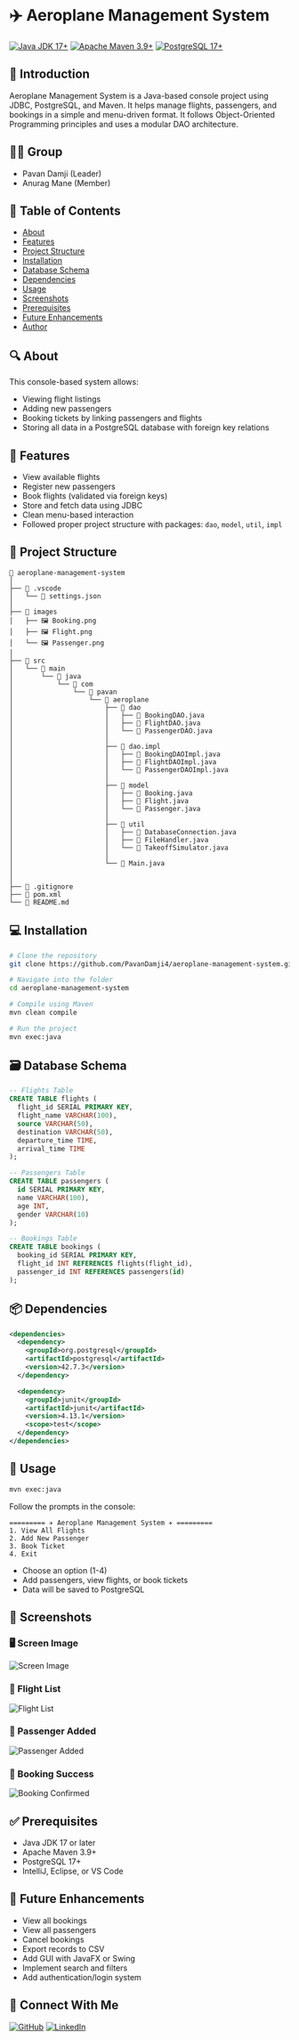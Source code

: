 # ✈️ Aeroplane Management System

[![Java JDK 17+](https://img.shields.io/badge/Java-JDK17%2B-blue?style=for-the-badge)](https://www.oracle.com/java/)
[![Apache Maven 3.9+](https://img.shields.io/badge/Maven-3.9%2B-orange?style=for-the-badge)](https://maven.apache.org/)
[![PostgreSQL 17+](https://img.shields.io/badge/PostgreSQL-17%2B-blue?style=for-the-badge)](https://www.postgresql.org/)

## 📘 Introduction

Aeroplane Management System is a Java-based console project using JDBC, PostgreSQL, and Maven. It helps manage flights, passengers, and bookings in a simple and menu-driven format. It follows Object-Oriented Programming principles and uses a modular DAO architecture.

## 👨‍💻 Group

- Pavan Damji (Leader)  
- Anurag Mane (Member)

## 📑 Table of Contents

- [About](#-about)
- [Features](#-features)
- [Project Structure](#-project-structure)
- [Installation](#-installation)
- [Database Schema](#-database-schema)
- [Dependencies](#-dependencies)
- [Usage](#-usage)
- [Screenshots](#-screenshots)
- [Prerequisites](#-prerequisites)
- [Future Enhancements](#-future-enhancements)
- [Author](#-author)

## 🔍 About

This console-based system allows:
- Viewing flight listings
- Adding new passengers
- Booking tickets by linking passengers and flights
- Storing all data in a PostgreSQL database with foreign key relations

## 🚀 Features

- View available flights
- Register new passengers
- Book flights (validated via foreign keys)
- Store and fetch data using JDBC
- Clean menu-based interaction
- Followed proper project structure with packages: `dao`, `model`, `util`, `impl`

## 📁 Project Structure

```
📁 aeroplane-management-system
│
├── 📁 .vscode
│   └── 📄 settings.json
│
├── 📁 images
│   ├── 🖼️ Booking.png
│   ├── 🖼️ Flight.png
│   └── 🖼️ Passenger.png
│
├── 📁 src
│   └── 📁 main
│       └── 📁 java
│           └── 📁 com
│               └── 📁 pavan
│                   └── 📁 aeroplane
│                       ├── 📁 dao
│                       │   ├── 📄 BookingDAO.java
│                       │   ├── 📄 FlightDAO.java
│                       │   └── 📄 PassengerDAO.java
│                       │
│                       ├── 📁 dao.impl
│                       │   ├── 📄 BookingDAOImpl.java
│                       │   ├── 📄 FlightDAOImpl.java
│                       │   └── 📄 PassengerDAOImpl.java
│                       │
│                       ├── 📁 model
│                       │   ├── 📄 Booking.java
│                       │   ├── 📄 Flight.java
│                       │   └── 📄 Passenger.java
│                       │
│                       ├── 📁 util
│                       │   ├── 📄 DatabaseConnection.java
│                       │   ├── 📄 FileHandler.java
│                       │   └── 📄 TakeoffSimulator.java
│                       │
│                       └── 📄 Main.java
│   
│
├── 📄 .gitignore
├── 📄 pom.xml
└── 📄 README.md

```

## 💻 Installation

```bash
# Clone the repository
git clone https://github.com/PavanDamji4/aeroplane-management-system.git

# Navigate into the folder
cd aeroplane-management-system

# Compile using Maven
mvn clean compile

# Run the project
mvn exec:java
```

## 🗃️ Database Schema

```sql
-- Flights Table
CREATE TABLE flights (
  flight_id SERIAL PRIMARY KEY,
  flight_name VARCHAR(100),
  source VARCHAR(50),
  destination VARCHAR(50),
  departure_time TIME,
  arrival_time TIME
);

-- Passengers Table
CREATE TABLE passengers (
  id SERIAL PRIMARY KEY,
  name VARCHAR(100),
  age INT,
  gender VARCHAR(10)
);

-- Bookings Table
CREATE TABLE bookings (
  booking_id SERIAL PRIMARY KEY,
  flight_id INT REFERENCES flights(flight_id),
  passenger_id INT REFERENCES passengers(id)
);
```

## 📦 Dependencies

```xml
<dependencies>
  <dependency>
    <groupId>org.postgresql</groupId>
    <artifactId>postgresql</artifactId>
    <version>42.7.3</version>
  </dependency>

  <dependency>
    <groupId>junit</groupId>
    <artifactId>junit</artifactId>
    <version>4.13.1</version>
    <scope>test</scope>
  </dependency>
</dependencies>
```

## 🧪 Usage

```bash
mvn exec:java
```

Follow the prompts in the console:

```
========= ✈ Aeroplane Management System ✈ =========
1. View All Flights
2. Add New Passenger
3. Book Ticket
4. Exit
```

- Choose an option (1-4)
- Add passengers, view flights, or book tickets
- Data will be saved to PostgreSQL

## 📸 Screenshots

### 🖥️ Screen Image
![Screen Image](images/Screen.png)

### 🛫 Flight List
![Flight List](images/Flight.png)

### 👤 Passenger Added
![Passenger Added](images/Passenger.png)

### 🎫 Booking Success
![Booking Confirmed](images/Booking.png)


## ✅ Prerequisites

- Java JDK 17 or later
- Apache Maven 3.9+
- PostgreSQL 17+
- IntelliJ, Eclipse, or VS Code

## 🔮 Future Enhancements

- View all bookings
- View all passengers
- Cancel bookings
- Export records to CSV
- Add GUI with JavaFX or Swing
- Implement search and filters
- Add authentication/login system

## 🔗 Connect With Me

[![GitHub](https://img.shields.io/badge/GitHub-100000?style=for-the-badge&logo=github&logoColor=white)](https://github.com/PavanDamji4)
[![LinkedIn](https://img.shields.io/badge/LinkedIn-0A66C2?style=for-the-badge&logo=linkedin&logoColor=white)](https://www.linkedin.com/in/pavan-damji-984608319/)



